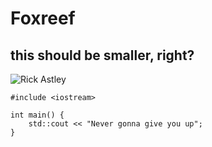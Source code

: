 # Foxreef
## this should be smaller, right?

![Rick Astley](https://www.giantfreakinrobot.com/wp-content/uploads/2022/08/rick-astley-900x506.jpg)

```
#include <iostream>

int main() {
    std::cout << "Never gonna give you up";
}
```

